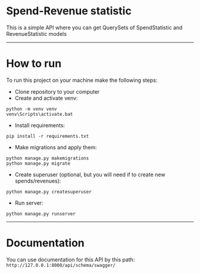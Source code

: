 # Spend-Revenue statistic

This is a simple API where you can get QuerySets of SpendStatistic and RevenueStatistic models
___
# How to run

To run this project on your machine make the following steps:

* Clone repository to your computer
* Create and activate venv:
```
python -m venv venv
venv\Scripts\activate.bat
```
* Install requirements:
```
pip install -r requirements.txt
```
* Make migrations and apply them:
```
python manage.py makemigrations
python manage.py migrate
```
* Create superuser (optional, but you will need if to create new spends/revenues):
```
python manage.py createsuperuser
```
* Run server:
```
python manage.py runserver
```
___
# Documentation

You can use documentation for this API by this path:
``http://127.0.0.1:8000/api/schema/swagger/``
